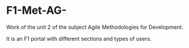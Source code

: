 # F1-Met-AG-
Work of the unit 2 of the subject Agile Methodologies for Development.

It is an F1 portal with different sections and types of users.
